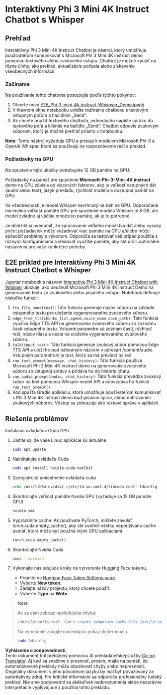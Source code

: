 <!--
CO_OP_TRANSLATOR_METADATA:
{
  "original_hash": "006e8cf75211d3297f24e1b22e38955f",
  "translation_date": "2025-07-17T02:22:32+00:00",
  "source_file": "md/02.Application/01.TextAndChat/Phi3/E2E_Phi-3-mini_with_whisper.md",
  "language_code": "sk"
}
-->
# Interaktívny Phi 3 Mini 4K Instruct Chatbot s Whisper

## Prehľad

Interaktívny Phi 3 Mini 4K Instruct Chatbot je nástroj, ktorý umožňuje používateľom komunikovať s Microsoft Phi 3 Mini 4K instruct demo pomocou textového alebo zvukového vstupu. Chatbot je možné využiť na rôzne úlohy, ako preklad, aktualizácie počasia alebo získavanie všeobecných informácií.

### Začíname

Na používanie tohto chatbota postupujte podľa týchto pokynov:

1. Otvorte nový [E2E_Phi-3-mini-4k-instruct-Whispser_Demo.ipynb](https://github.com/microsoft/Phi-3CookBook/blob/main/code/06.E2E/E2E_Phi-3-mini-4k-instruct-Whispser_Demo.ipynb)
2. V hlavnom okne notebooku uvidíte rozhranie chatboxu s textovým vstupným poľom a tlačidlom „Send“.
3. Ak chcete použiť textového chatbota, jednoducho napíšte správu do textového poľa a kliknite na tlačidlo „Send“. Chatbot odpovie zvukovým súborom, ktorý je možné prehrať priamo v notebooku.

**Note**: Tento nástroj vyžaduje GPU a prístup k modelom Microsoft Phi-3 a OpenAI Whisper, ktoré sa používajú na rozpoznávanie reči a preklad.

### Požiadavky na GPU

Na spustenie tejto ukážky potrebujete 12 GB pamäte na GPU.

Požiadavky na pamäť pre spustenie **Microsoft-Phi-3-Mini-4K instruct** demo na GPU závisia od viacerých faktorov, ako je veľkosť vstupných dát (audio alebo text), jazyk prekladu, rýchlosť modelu a dostupná pamäť na GPU.

Vo všeobecnosti je model Whisper navrhnutý na beh na GPU. Odporúčaná minimálna veľkosť pamäte GPU pre spustenie modelu Whisper je 8 GB, ale model zvládne aj väčšie množstvo pamäte, ak je to potrebné.

Je dôležité si uvedomiť, že spracovanie veľkého množstva dát alebo vysoký počet požiadaviek môže vyžadovať viac pamäte na GPU a/alebo môže spôsobiť problémy s výkonom. Odporúča sa testovať váš prípad použitia s rôznymi konfiguráciami a sledovať využitie pamäte, aby ste určili optimálne nastavenia pre vaše konkrétne potreby.

## E2E príklad pre Interaktívny Phi 3 Mini 4K Instruct Chatbot s Whisper

Jupyter notebook s názvom [Interactive Phi 3 Mini 4K Instruct Chatbot with Whisper](https://github.com/microsoft/Phi-3CookBook/blob/main/code/06.E2E/E2E_Phi-3-mini-4k-instruct-Whispser_Demo.ipynb) ukazuje, ako používať Microsoft Phi 3 Mini 4K instruct Demo na generovanie textu zo zvukového alebo písaného vstupu. Notebook definuje niekoľko funkcií:

1. `tts_file_name(text)`: Táto funkcia generuje názov súboru na základe vstupného textu pre uloženie vygenerovaného zvukového súboru.
1. `edge_free_tts(chunks_list,speed,voice_name,save_path)`: Táto funkcia využíva Edge TTS API na generovanie zvukového súboru zo zoznamu častí vstupného textu. Vstupné parametre sú zoznam častí, rýchlosť reči, názov hlasu a cesta na uloženie vygenerovaného zvukového súboru.
1. `talk(input_text)`: Táto funkcia generuje zvukový súbor pomocou Edge TTS API a uloží ho pod náhodným názvom v adresári /content/audio. Vstupným parametrom je text, ktorý sa má previesť na reč.
1. `run_text_prompt(message, chat_history)`: Táto funkcia používa Microsoft Phi 3 Mini 4K instruct demo na generovanie zvukového súboru zo vstupnej správy a pridáva ho do histórie chatu.
1. `run_audio_prompt(audio, chat_history)`: Táto funkcia prevádza zvukový súbor na text pomocou Whisper model API a odovzdáva ho funkcii `run_text_prompt()`.
1. Kód spúšťa Gradio aplikáciu, ktorá umožňuje používateľom komunikovať s Phi 3 Mini 4K instruct demo buď písaním správ, alebo nahrávaním zvukových súborov. Výstup sa zobrazuje ako textová správa v aplikácii.

## Riešenie problémov

Inštalácia ovládačov Cuda GPU

1. Uistite sa, že vaše Linux aplikácie sú aktuálne

    ```bash
    sudo apt update
    ```

1. Nainštalujte ovládače Cuda

    ```bash
    sudo apt install nvidia-cuda-toolkit
    ```

1. Zaregistrujte umiestnenie ovládača cuda

    ```bash
    echo /usr/lib64-nvidia/ >/etc/ld.so.conf.d/libcuda.conf; ldconfig
    ```

1. Skontrolujte veľkosť pamäte Nvidia GPU (vyžaduje sa 12 GB pamäte GPU)

    ```bash
    nvidia-smi
    ```

1. Vyprázdnite cache: Ak používate PyTorch, môžete zavolať torch.cuda.empty_cache(), aby ste uvoľnili všetku nepoužívanú cache pamäť, ktorá môže byť použitá inými GPU aplikáciami

    ```python
    torch.cuda.empty_cache() 
    ```

1. Skontrolujte Nvidia Cuda

    ```bash
    nvcc --version
    ```

1. Vykonajte nasledujúce kroky na vytvorenie Hugging Face tokenu.

    - Prejdite na [Hugging Face Token Settings page](https://huggingface.co/settings/tokens?WT.mc_id=aiml-137032-kinfeylo).
    - Vyberte **New token**.
    - Zadajte názov projektu, ktorý chcete použiť.
    - Vyberte **Type** na **Write**.

> **Note**
>
> Ak sa vám zobrazí nasledujúca chyba:
>
> ```bash
> /sbin/ldconfig.real: Can't create temporary cache file /etc/ld.so.cache~: Permission denied 
> ```
>
> Na vyriešenie zadajte nasledujúci príkaz do terminálu.
>
> ```bash
> sudo ldconfig
> ```

**Vyhlásenie o zodpovednosti**:  
Tento dokument bol preložený pomocou AI prekladateľskej služby [Co-op Translator](https://github.com/Azure/co-op-translator). Aj keď sa snažíme o presnosť, prosím, majte na pamäti, že automatizované preklady môžu obsahovať chyby alebo nepresnosti. Originálny dokument v jeho pôvodnom jazyku by mal byť považovaný za autoritatívny zdroj. Pre kritické informácie sa odporúča profesionálny ľudský preklad. Nie sme zodpovední za akékoľvek nedorozumenia alebo nesprávne interpretácie vyplývajúce z použitia tohto prekladu.